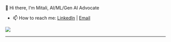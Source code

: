 👋 Hi there, I’m Mitali, AI/ML/Gen AI Advocate

- 📫 How to reach me: [LinkedIn](https://www.linkedin.com/in/mitalibansal/) | [Email](mailto:mitali.bansal.g@gmail.com)


![](https://komarev.com/ghpvc/?username=mitbans&style=flat&color=CB62B2)
<hr>


<!--
https://simpleicons.org/
https://htmlcolorcodes.com/color-names/?source=post_page-----d2aeaf016b6b--------------------------------
**mitbans/mitbans** is a ✨ _special_ ✨ repository because its `README.md` (this file) appears on your GitHub profile.

Here are some ideas to get you started:

- 🔭 I’m currently working on ...
- 🌱 I’m currently learning ...
- 👯 I’m looking to collaborate on ...
- 🤔 I’m looking for help with ...
- 💬 Ask me about ...
- 📫 How to reach me: ...
- 😄 Pronouns: ...
- ⚡ Fun fact: ...
-->

